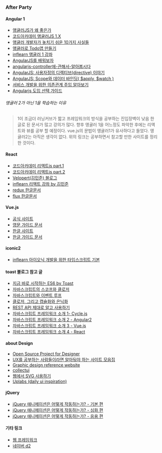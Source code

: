 ### After Party

#### Angular 1

- [앵귤러JS가 왜 좋은가](https://blog.outsider.ne.kr/975)
- [코드아카데미 앵귤러JS 1.X](https://www.codecademy.com/learn/learn-angularjs)
- [앵귤러 개발자가 놓치기 쉬운 10가지 사실들](http://blog.jeonghwan.net/2016/08/20/angular-facts-easy-to-miss.html#)
- [앵귤러로 Todo앱 만들기](http://blog.jeonghwan.net/lectures/todomvc-angular/1/)
- [inflearn 앵귤러 1 강좌](https://www.inflearn.com/course/angular-%EC%95%B5%EA%B7%A4%EB%9F%AC-%EA%B0%95%EC%A2%8C/)
- [AngularJS를 배워보자](http://www.codekin.com/?p=1530)
- [angularjs-controller에-관해서-알아봅시다](https://linumix.wordpress.com/2015/05/09/angularjs-controller%EC%97%90-%EA%B4%80%ED%95%B4%EC%84%9C-%EC%95%8C%EC%95%84%EB%B4%85%EC%8B%9C%EB%8B%A4-2/)
- [AngularJS: 사용자정의 디렉티브(directive) 이야기](http://www.nextree.co.kr/p4850/)
- [AngularJS: Scope와 데이터 바인딩( $apply, $watch )](http://www.nextree.co.kr/p8890/)
- [서비스 개발을 위한 의존관계 주입 알아보기](http://webframeworks.kr/tutorials/angularjs/dependency_injection_with_angularjs/)
- [Angularjs 도입 선택 가이드](http://www.slideshare.net/deview/angularjs-45155720)



###### 앵귤러 2가 아닌 1을 학습하는 이유
> 1이 조금더 러닝커브가 짧고 프레임워크의 방식을 공부하는 진입장벽이 낮음
> 한글로 된 문서가 많고 강의가 많다.
> 향후 앵귤러 1을 어느정도 파악한 후에는 리액트와 뷰를 공부 할 예정이다.
> vue.js의 문법이 앵귤러1가 유사하다고 들었다.
> 앵귤러2는 아직은 생각이 없다.
> 위의 링크는 공부하면서 참고할 만한 사이트를 정리한 것이다.

#### React

- [코드아카데미 리액트js part.1](https://www.codecademy.com/learn/react-101)
- [코드아카데미 리액트js part.2](https://www.codecademy.com/learn/react-102)
- [Velopert(김민준) 블로그](https://velopert.com/2597)
- [inflearn 리액트 강좌 by 김민준](https://www.inflearn.com/course/react-%EA%B0%95%EC%A2%8C-velopert/?action=curriculum)
- [redux 한글문서](http://dobbit.github.io/redux/)
- [flux 한글문서](https://github.com/haruair/flux)

#### Vue.js

- [공식 사이트](https://vuejs.org/)
- [영문 가이드 문서](https://vuejs.org/v2/guide/)
- [한글 사이트](https://kr.vuejs.org/)
- [한글 가이드 문서](https://kr.vuejs.org/v2/guide/)


#### iconic2

- [inflearn 아이오닉 개발을 위한 타입스크립트 기본](https://www.inflearn.com/course/%EC%95%84%EC%9D%B4%EC%98%A4%EB%8B%89-ionic2-%ED%83%80%EC%9E%85%EC%8A%A4%ED%81%AC%EB%A6%BD%ED%8A%B8/)

#### toast 블로그 참고 글

- [지금 바로 시작하는 ES6 by Toast](http://meetup.toast.com/posts/85)
- [자바스크립트의 스코프와 클로저](http://meetup.toast.com/posts/86)
- [자바스크립트와 이벤트 루프](http://meetup.toast.com/posts/89)
- [클로저, 그리고 캡슐화와 은닉화](http://meetup.toast.com/posts/90)
- [REST API 제대로 알고 사용하기](http://meetup.toast.com/posts/92)
- [자바스크립트 프레임워크 소개 1- Cycle.js](http://meetup.toast.com/posts/97)
- [자바스크립트 프레임워크 소개 2 - Angular2](http://meetup.toast.com/posts/98)
- [자바스크립트 프레임워크 소개 3 - Vue.js](http://meetup.toast.com/posts/99)
- [자바스크립트 프레임워크 소개 4 - React](http://meetup.toast.com/posts/100)


#### about Design

- [Open Source Project for Designer](https://www.clippingmini.com/#watch?pid=jvVQa254kW)
- [UX를 공부하는 사람들이라면 알아둬야 하는 사이트 모음집](https://www.clippingmini.com/#watch?pid=-KZRN-NIdwPcblFMqSLf)
- [Graphic design reference website](https://www.clippingmini.com/#watch?pid=3nzjNLPaPi)
- [collectui](http://collectui.com/designs)
- [웹에서 SVG 사용하기](https://svgontheweb.com/ko/)
- [Uplabs (daily ui inspiration)](https://www.uplabs.com/)

#### jQuery

- [jQuery 애니메이션은 어떻게 작동하는가? - 기본 편](http://d2.naver.com/helloworld/0265052)
- [jQuery 애니메이션은 어떻게 작동하는가? - 심화 편](http://d2.naver.com/helloworld/4424601)
- [jQuery 애니메이션은 어떻게 작동하는가? - 응용 편](http://d2.naver.com/helloworld/9323973)


#### 기타 링크
- [웹 프레임워크](http://webframeworks.kr/)
- [네이버 d2](http://d2.naver.com/helloworld)
